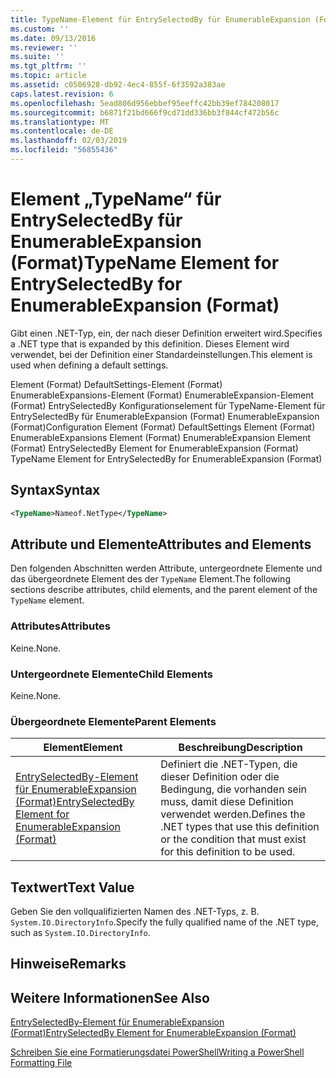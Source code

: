 ```yaml
---
title: TypeName-Element für EntrySelectedBy für EnumerableExpansion (Format) | Microsoft-Dokumentation
ms.custom: ''
ms.date: 09/13/2016
ms.reviewer: ''
ms.suite: ''
ms.tgt_pltfrm: ''
ms.topic: article
ms.assetid: c0506928-db92-4ec4-855f-6f3592a383ae
caps.latest.revision: 6
ms.openlocfilehash: 5ead806d956ebbef95eeffc42bb39ef784208017
ms.sourcegitcommit: b6871f21bd666f9cd71dd336bb3f844cf472b56c
ms.translationtype: MT
ms.contentlocale: de-DE
ms.lasthandoff: 02/03/2019
ms.locfileid: "56855436"
---
```

# <a name="typename-element-for-entryselectedby-for-enumerableexpansion-format"></a><span data-ttu-id="dbc9c-102">Element „TypeName“ für EntrySelectedBy für EnumerableExpansion (Format)</span><span class="sxs-lookup"><span data-stu-id="dbc9c-102">TypeName Element for EntrySelectedBy for EnumerableExpansion (Format)</span></span>

<span data-ttu-id="dbc9c-103">Gibt einen .NET-Typ, ein, der nach dieser Definition erweitert wird.</span><span class="sxs-lookup"><span data-stu-id="dbc9c-103">Specifies a .NET type that is expanded by this definition.</span></span> <span data-ttu-id="dbc9c-104">Dieses Element wird verwendet, bei der Definition einer Standardeinstellungen.</span><span class="sxs-lookup"><span data-stu-id="dbc9c-104">This element is used when defining a default settings.</span></span>

<span data-ttu-id="dbc9c-105">Element (Format) DefaultSettings-Element (Format) EnumerableExpansions-Element (Format) EnumerableExpansion-Element (Format) EntrySelectedBy Konfigurationselement für TypeName-Element für EntrySelectedBy für EnumerableExpansion (Format) EnumerableExpansion (Format)</span><span class="sxs-lookup"><span data-stu-id="dbc9c-105">Configuration Element (Format) DefaultSettings Element (Format) EnumerableExpansions Element (Format) EnumerableExpansion Element (Format) EntrySelectedBy Element for EnumerableExpansion (Format) TypeName Element for EntrySelectedBy for EnumerableExpansion (Format)</span></span>

## <a name="syntax"></a><span data-ttu-id="dbc9c-106">Syntax</span><span class="sxs-lookup"><span data-stu-id="dbc9c-106">Syntax</span></span>

```xml
<TypeName>Nameof.NetType</TypeName>

```

## <a name="attributes-and-elements"></a><span data-ttu-id="dbc9c-107">Attribute und Elemente</span><span class="sxs-lookup"><span data-stu-id="dbc9c-107">Attributes and Elements</span></span>

<span data-ttu-id="dbc9c-108">Den folgenden Abschnitten werden Attribute, untergeordnete Elemente und das übergeordnete Element des der `TypeName` Element.</span><span class="sxs-lookup"><span data-stu-id="dbc9c-108">The following sections describe attributes, child elements, and the parent element of the `TypeName` element.</span></span>

### <a name="attributes"></a><span data-ttu-id="dbc9c-109">Attributes</span><span class="sxs-lookup"><span data-stu-id="dbc9c-109">Attributes</span></span>

<span data-ttu-id="dbc9c-110">Keine.</span><span class="sxs-lookup"><span data-stu-id="dbc9c-110">None.</span></span>

### <a name="child-elements"></a><span data-ttu-id="dbc9c-111">Untergeordnete Elemente</span><span class="sxs-lookup"><span data-stu-id="dbc9c-111">Child Elements</span></span>

<span data-ttu-id="dbc9c-112">Keine.</span><span class="sxs-lookup"><span data-stu-id="dbc9c-112">None.</span></span>

### <a name="parent-elements"></a><span data-ttu-id="dbc9c-113">Übergeordnete Elemente</span><span class="sxs-lookup"><span data-stu-id="dbc9c-113">Parent Elements</span></span>

|<span data-ttu-id="dbc9c-114">Element</span><span class="sxs-lookup"><span data-stu-id="dbc9c-114">Element</span></span>|<span data-ttu-id="dbc9c-115">Beschreibung</span><span class="sxs-lookup"><span data-stu-id="dbc9c-115">Description</span></span>|
|-------------|-----------------|
|[<span data-ttu-id="dbc9c-116">EntrySelectedBy-Element für EnumerableExpansion (Format)</span><span class="sxs-lookup"><span data-stu-id="dbc9c-116">EntrySelectedBy Element for EnumerableExpansion (Format)</span></span>](./entryselectedby-element-for-enumerableexpansion-format.md)|<span data-ttu-id="dbc9c-117">Definiert die .NET-Typen, die dieser Definition oder die Bedingung, die vorhanden sein muss, damit diese Definition verwendet werden.</span><span class="sxs-lookup"><span data-stu-id="dbc9c-117">Defines the .NET types that use this definition or the condition that must exist for this definition to be used.</span></span>|

## <a name="text-value"></a><span data-ttu-id="dbc9c-118">Textwert</span><span class="sxs-lookup"><span data-stu-id="dbc9c-118">Text Value</span></span>

<span data-ttu-id="dbc9c-119">Geben Sie den vollqualifizierten Namen des .NET-Typs, z. B. `System.IO.DirectoryInfo`.</span><span class="sxs-lookup"><span data-stu-id="dbc9c-119">Specify the fully qualified name of the .NET type, such as `System.IO.DirectoryInfo`.</span></span>

## <a name="remarks"></a><span data-ttu-id="dbc9c-120">Hinweise</span><span class="sxs-lookup"><span data-stu-id="dbc9c-120">Remarks</span></span>

## <a name="see-also"></a><span data-ttu-id="dbc9c-121">Weitere Informationen</span><span class="sxs-lookup"><span data-stu-id="dbc9c-121">See Also</span></span>

[<span data-ttu-id="dbc9c-122">EntrySelectedBy-Element für EnumerableExpansion (Format)</span><span class="sxs-lookup"><span data-stu-id="dbc9c-122">EntrySelectedBy Element for EnumerableExpansion (Format)</span></span>](./entryselectedby-element-for-enumerableexpansion-format.md)

[<span data-ttu-id="dbc9c-123">Schreiben Sie eine Formatierungsdatei PowerShell</span><span class="sxs-lookup"><span data-stu-id="dbc9c-123">Writing a PowerShell Formatting File</span></span>](./writing-a-powershell-formatting-file.md)

